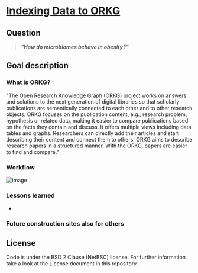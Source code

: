 # [Indexing Data to ORKG](https://www.orkg.org/orkg/)

## Question
> ___"How do microbiomes behave in obesity?"___

## Goal description


### What is ORKG?
"The Open Research Knowledge Graph (ORKG) project works on answers and solutions to the next generation of digital libraries so that scholarly publications are semantically
connected to each other and to other research objects. ORKG focuses on the publication content, e.g., research problem, hypothesis or related data, making it easier to compare
publications based on the facts they contain and discuss. It offers multiple views including data tables and graphs. Researchers can directly add their articles and start
describing their content and connect them to others. ORKG aims to describe research papers in a structured manner. With the ORKG, papers are easier to find and compare."

### Workflow
![image](https://user-images.githubusercontent.com/49281346/126359518-65f798d7-2398-45dd-8236-4814f760a8b0.png)


### Lessons learned 
- 
### Future construction sites also for others

## License
Code is under the BSD 2 Clause (NetBSC) license. For further information take a look at the License document in this repository.
